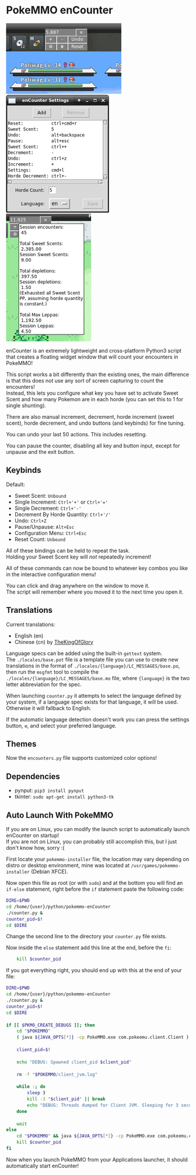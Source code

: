 # PokeMMO enCounter
![screenshot](https://raw.githubusercontent.com/noglass/pokemmo-enCounter/main/screenshot.png)  
![screenshot3](https://raw.githubusercontent.com/noglass/pokemmo-enCounter/main/screenshot3.png)  
![screenshot4](https://raw.githubusercontent.com/noglass/pokemmo-enCounter/main/screenshot4.png)  

enCounter is an extremely lightweight and cross-platform Python3 script that creates a floating widget window that will count your encounters in PokeMMO!  

This script works a bit differently than the existing ones, the main difference is that this does not use any sort of screen capturing to count the encounters!  
Instead, this lets you configure what key you have set to activate Sweet Scent and how many Pokemon are in each horde (you can set this to 1 for single shunting).  

There are also manual increment, decrement, horde increment (sweet scent), horde decrement, and undo buttons (and keybinds) for fine tuning.  

You can undo your last 50 actions. This includes resetting.  

You can pause the counter, disabling all key and button input, except for unpause and the exit button.

## Keybinds

Default:  
* Sweet Scent: `Unbound`
* Single Increment: `Ctrl+'+'` or `Ctrl+'='`
* Single Decrement: `Ctrl+'-'`
* Decrement By Horde Quantity: `Ctrl+'/'`
* Undo: `Ctrl+Z`
* Pause/Unpause: `Alt+Esc`
* Configuration Menu: `Ctrl+Esc`
* Reset Count: `Unbound`

All of these bindings can be held to repeat the task.  
Holding your Sweet Scent key will *not* repeatedly increment!  

All of these commands can now be bound to whatever key combos you like in the interactive configuration menu!

You can click and drag anywhere on the window to move it.  
The script will remember where you moved it to the next time you open it.

## Translations
Current translations:
* English (en)
* Chinese (cn) by [TheKingOfGlory](https://github.com/TheKingOfGlory)

Language specs can be added using the built-in `gettext` system.  
The `./locales/base.pot` file is a template file you can use to create new translations in the format of `./locales/{language}/LC_MESSAGES/base.po`, then run the `msgfmt` tool to compile the `./locales/{language}/LC_MESSAGES/base.mo` file, where `{language}` is the two letter abbreviation for the spec.  

When launching `counter.py` it attempts to select the language defined by your system, if a language spec exists for that language, it will be used. Otherwise it will fallback to English.  

If the automatic language detection doesn't work you can press the settings button, `⚙`, and select your preferred language.

## Themes
Now the `encounters.py` file supports customized color options!

## Dependencies
* pynput: `pip3 install pynput`
* tkinter: `sudo apt-get install python3-tk`

## Auto Launch With PokeMMO
If you are on Linux, you can modify the launch script to automatically launch enCounter on startup!  
If you are not on Linux, you can probably still accomplish this, but I just don't know how, sorry :(  

First locate your `pokemmo-installer` file, the location may vary depending on distro or desktop environment, mine was located at `/usr/games/pokemmo-installer` (Debian XFCE).  

Now open this file as root (or with `sudo`) and at the bottom you will find an `if-else` statement, right before the `if` statement paste the following code:  
```sh
DIRE=$PWD
cd /home/{user}/python/pokemmo-enCounter
./counter.py &
counter_pid=$!
cd $DIRE
```
Change the second line to the directory your `counter.py` file exists.  

Now inside the `else` statement add this line at the end, before the `fi`:  
```sh
	kill $counter_pid
```

If you got everything right, you should end up with this at the end of your file:  
```sh
DIRE=$PWD
cd /home/{user}/python/pokemmo-enCounter
./counter.py &
counter_pid=$!
cd $DIRE

if [[ $PKMO_CREATE_DEBUGS ]]; then
	cd "$POKEMMO"
    ( java ${JAVA_OPTS[*]} -cp PokeMMO.exe com.pokeemu.client.Client ) &

	client_pid=$!
	
	echo "DEBUG: Spawned client_pid $client_pid"
	
    rm -f "$POKEMMO/client_jvm.log"

    while :; do
        sleep 3
        kill -3 "$client_pid" || break
        echo "DEBUG: Threads dumped for Client JVM. Sleeping for 3 seconds.."
    done

	wait
else
	cd "$POKEMMO" && java ${JAVA_OPTS[*]} -cp PokeMMO.exe com.pokeemu.client.Client > /dev/null
	kill $counter_pid
fi
```

Now when you launch PokeMMO from your Applications launcher, it should automatically start enCounter!
